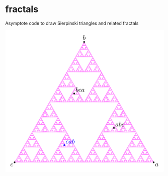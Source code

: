 # fractals
Asymptote code to draw Sierpinski triangles and related fractals

![Sierpinski Triangle](triangle.png)
